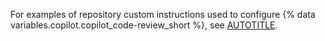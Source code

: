 For examples of repository custom instructions used to configure {% data variables.copilot.copilot_code-review_short %}, see [AUTOTITLE](/copilot/how-tos/agents/copilot-code-review/using-copilot-code-review?tool=webui#customizing-copilots-reviews-with-custom-instructions).
